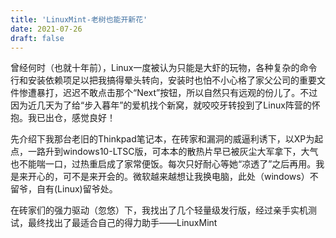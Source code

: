 ```yaml
---
title: 'LinuxMint-老树也能开新花'
date: 2021-07-26
draft: false
---
```


曾经何时（也就十年前），Linux一度被认为只能是大虾的玩物，各种复杂的命令行和安装依赖项足以把我搞得晕头转向，安装时也怕不小心格了家父公司的重要文件惨遭暴打，迟迟不敢点击那个“Next”按钮，所以自然只有远观的份儿了。不过因为近几天为了给“步入暮年”的爱机找个新窝，就咬咬牙转投到了Linux阵营的怀抱。我已出仓，感觉良好！

先介绍下我那台老旧的Thinkpad笔记本，在砖家和漏洞的威逼利诱下，以XP为起点，一路升到windows10-LTSC版，可本本的散热片早已被灰尘大军拿下，大气也不能喘一口，过热重启成了家常便饭。每次只好耐心等她“凉透了”之后再用。我是来开心的，可不是来开会的。微软越来越想让我换电脑，此处（windows）不留爷，自有(Linux)留爷处。

在砖家们的强力驱动（忽悠）下，我找出了几个轻量级发行版，经过亲手实机测试，最终找出了最适合自己的得力助手——LinuxMint
